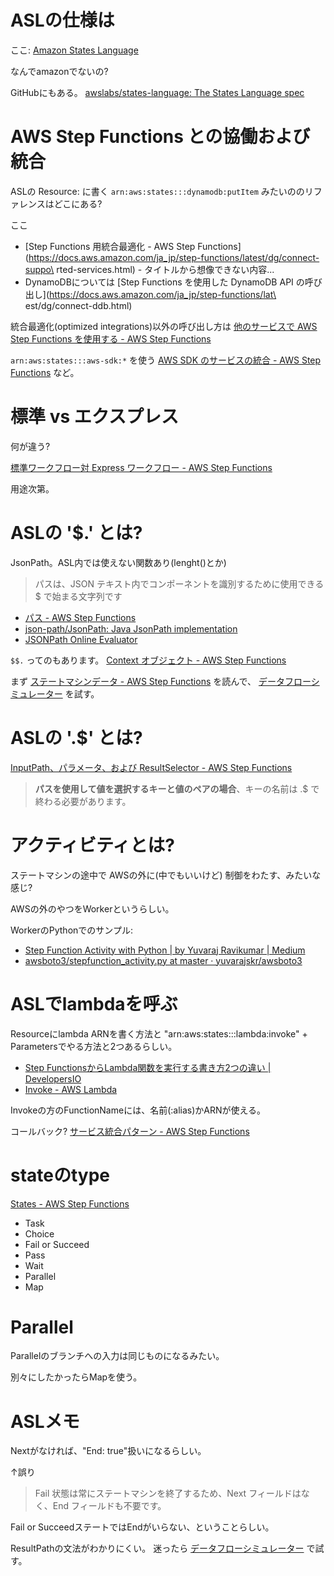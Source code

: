 # ASLの仕様は

ここ: [Amazon States Language](https://states-language.net/)

なんでamazonでないの?

GitHubにもある。
[awslabs/states-language: The States Language spec](https://github.com/awslabs/states-language)


# AWS Step Functions との協働および統合

ASLの Resource: に書く
`arn:aws:states:::dynamodb:putItem`
みたいののリファレンスはどこにある?

ここ
- [Step Functions 用統合最適化 - AWS Step Functions](https://docs.aws.amazon.com/ja_jp/step-functions/latest/dg/connect-suppo\
rted-services.html) - タイトルから想像できない内容...
- DynamoDBについては [Step Functions を使用した DynamoDB API の呼び出し](https://docs.aws.amazon.com/ja_jp/step-functions/lat\
est/dg/connect-ddb.html)

統合最適化(optimized integrations)以外の呼び出し方は
[他のサービスで AWS Step Functions を使用する - AWS Step Functions](https://docs.aws.amazon.com/ja_jp/step-functions/latest/dg/concepts-service-integrations.html)

`arn:aws:states:::aws-sdk:*` を使う
[AWS SDK のサービスの統合 - AWS Step Functions](https://docs.aws.amazon.com/ja_jp/step-functions/latest/dg/supported-services-awssdk.html)
など。


# 標準 vs エクスプレス

何が違う?

[標準ワークフロー対 Express ワークフロー - AWS Step Functions](https://docs.aws.amazon.com/ja_jp/step-functions/latest/dg/concepts-standard-vs-express.html)

用途次第。

# ASLの '$.' とは?

JsonPath。ASL内では使えない関数あり(lenght()とか)

> パスは、JSON テキスト内でコンポーネントを識別するために使用できる $ で始まる文字列です

- [パス - AWS Step Functions](https://docs.aws.amazon.com/ja_jp/step-functions/latest/dg/amazon-states-language-paths.html)
- [json-path/JsonPath: Java JsonPath implementation](https://github.com/json-path/JsonPath)
- [JSONPath Online Evaluator](https://jsonpath.com/)

`$$.` ってのもあります。
[Context オブジェクト - AWS Step Functions](https://docs.aws.amazon.com/ja_jp/step-functions/latest/dg/input-output-contextobject.html)



まず [ステートマシンデータ - AWS Step Functions](https://docs.aws.amazon.com/ja_jp/step-functions/latest/dg/concepts-state-machine-data.html) を読んで、
[データフローシミュレーター](https://ap-northeast-1.console.aws.amazon.com/states/home?region=ap-northeast-1#/simulator)
を試す。

# ASLの '.$' とは?

[InputPath、パラメータ、および ResultSelector - AWS Step Functions](https://docs.aws.amazon.com/ja_jp/ja_jp/step-functions/latest/dg/input-output-inputpath-params.html#input-output-parameters)

> **パスを使用して値を選択するキーと値のペアの場合**、キーの名前は .$ で終わる必要があります。


# アクティビティとは?

ステートマシンの途中で
AWSの外に(中でもいいけど)
制御をわたす、みたいな感じ?

AWSの外のやつをWorkerというらしい。

WorkerのPythonでのサンプル:
- [Step Function Activity with Python | by Yuvaraj Ravikumar | Medium](https://medium.com/@yuvarajmailme/step-function-activity-with-python-c007178037af)
- [awsboto3/stepfunction_activity.py at master · yuvarajskr/awsboto3](https://github.com/yuvarajskr/awsboto3/blob/master/stepfunction_activity.py)


# ASLでlambdaを呼ぶ

Resourceにlambda ARNを書く方法と "arn:aws:states:::lambda:invoke" + Parametersでやる方法と2つあるらしい。

- [Step FunctionsからLambda関数を実行する書き方2つの違い | DevelopersIO](https://dev.classmethod.jp/articles/differences-between-2-ways-of-invoking-lambda-functions-with-step-functions/)
- [Invoke - AWS Lambda](https://docs.aws.amazon.com/ja_jp/lambda/latest/dg/API_Invoke.html#API_Invoke_RequestParameters)

Invokeの方のFunctionNameには、名前(:alias)かARNが使える。

コールバック? 
[サービス統合パターン - AWS Step Functions](https://docs.aws.amazon.com/ja_jp/step-functions/latest/dg/connect-to-resource.html#connect-wait-token)

# stateのtype

[States - AWS Step Functions](https://docs.aws.amazon.com/ja_jp/ja_jp/step-functions/latest/dg/concepts-states.html)

- Task
- Choice
- Fail or Succeed
- Pass
- Wait
- Parallel
- Map

# Parallel

Parallelのブランチへの入力は同じものになるみたい。

別々にしたかったらMapを使う。



# ASLメモ

Nextがなければ、"End: true"扱いになるらしい。

↑誤り
> Fail 状態は常にステートマシンを終了するため、Next フィールドはなく、End フィールドも不要です。

Fail or SucceedステートではEndがいらない、ということらしい。


ResultPathの文法がわかりにくい。
迷ったら
[データフローシミュレーター](https://ap-northeast-1.console.aws.amazon.com/states/home?region=ap-northeast-1#/simulator)
で試す。
